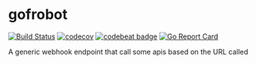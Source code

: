 # gofrobot

[![Build Status](https://travis-ci.org/saltbo/gofrobot.svg)](https://travis-ci.org/saltbo/gofrobot.svg)
[![codecov](https://codecov.io/gh/saltbo/gofrobot/branch/master/graph/badge.svg)](https://codecov.io/gh/saltbo/gofrobot)
[![codebeat badge](https://codebeat.co/badges/b7673756-c92d-4957-8feb-69ea05520faf)](https://codebeat.co/projects/github-com-saltbo-gofrobot-master)
[![Go Report Card](https://goreportcard.com/badge/github.com/saltbo/gofrobot)](https://goreportcard.com/report/github.com/saltbo/gofrobot)

A generic webhook endpoint that call some apis based on the URL called
